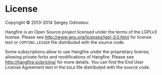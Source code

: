 License
========

Copyright © 2013-2014 Sergey Odinokov.

Hangfire is an Open Source project licensed under the terms of
the LGPLv3 license.  Please see http://www.gnu.org/licenses/lgpl-3.0.html
for license text or `COPYING.LESSER` file distributed with the source code.

Some subscriptions allow to use Hangfire under the proprietary license,
allowing private forks and modifications of Hangfire. Please see
http://hangfire.io/pricing/ for more details. You can find the End
User License Agreement text in the `EULA` file distributed with the 
source code.
